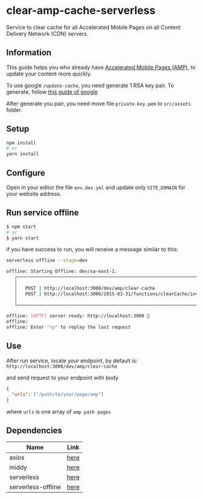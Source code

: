 # clear-amp-cache-serverless
Service to clear cache for all Accelerated Mobile Pages on all Content Delivery Network (CDN) servers.

## Information
This guide helps you who already have [Accelerated Mobile Pages (AMP)](https://amp.dev/about/how-amp-works/), to update your content more quickly.

To use google `/update-cache`, you need generate 1 RSA key pair. To generate, follow [this guide of google](https://developers.google.com/amp/cache/update-cache#rsa-keys)

After generate you pair, you need move file `private-key.pem` to `src/assets` folder. 

## Setup

```bash
npm install
# or
yarn install
```

## Configure
Open in your editor the file `env.dev.yml` and update only `SITE_DOMAIN` for your website address.

## Run service offline

```bash
$ npm start
# or
$ yarn start
```

if you have success to run, you will receive a message similar to this:
```bash
serverless offline --stage=dev

offline: Starting Offline: dev/sa-east-1.
   ┌─────────────────────────────────────────────────────────────────────────┐
   │                                                                         │
   │   POST | http://localhost:3000/dev/amp/clear-cache                      │
   │   POST | http://localhost:3000/2015-03-31/functions/clearCache/invocations   │
   │                                                                         │
   └─────────────────────────────────────────────────────────────────────────┘

offline: [HTTP] server ready: http://localhost:3000 🚀
offline:
offline: Enter "rp" to replay the last request
```

## Use
After run service, locate your endpoint, by default is: `http://localhost:3000/dev/amp/clear-cache`

and send request to your endpoint with body
```json
{
  "urls": ["/path/to/your/page/amp"]
}
```
where `urls` is one array of `amp path pages` 

## Dependencies
| Name  | Link  |
|---|---|
| axios | [here](https://www.npmjs.com/package/axios) |
| middy | [here](https://www.npmjs.com/package/middy) |
| serverless | [here](https://serverless.com/framework/docs/getting-started/) |
| serverless-offline  | [here](https://www.npmjs.com/package/serverless-offline) |